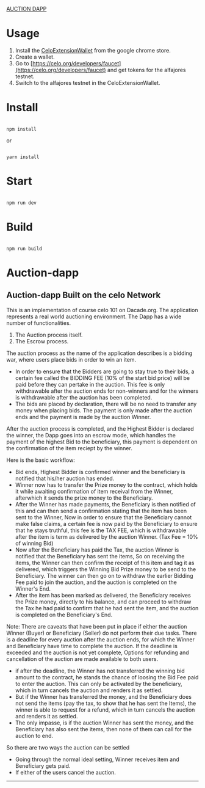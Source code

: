 [AUCTION DAPP](https://ruthbuhriah.github.io/Auction-dapp/)

# Usage
1. Install the [CeloExtensionWallet](https://chrome.google.com/webstore/detail/celoextensionwallet/kkilomkmpmkbdnfelcpgckmpcaemjcdh?hl=en) from the google chrome store.
2. Create a wallet.
3. Go to [https://celo.org/developers/faucet](https://celo.org/developers/faucet) and get tokens for the alfajores testnet.
4. Switch to the alfajores testnet in the CeloExtensionWallet.

# Install

```

npm install

```

or 

```

yarn install

```

# Start

```

npm run dev

```

# Build

```

npm run build

```


# Auction-dapp
Auction-dapp Built on the celo Network
----------------------------------------------------------------------------
This is an implementation of course celo 101 on Dacade.org.
The application represents a real world auctioning environment. The Dapp has a wide number of functionalities. 
1. The Auction process itself.
2. The Escrow process.

The auction process as the name of the application describes is a bidding war, where users place bids in order to win an item. 
- In order to ensure that the Bidders are going to stay true to their bids, a certain fee called the BIDDING FEE (10% of the start bid price) will be paid before   they can pertake in the auction. This fee is only withdrawable after the auction ends for non-winners and for the winners is withdrawable after the auction has   been completed.
- The bids are placed by declaration, there will be no need to transfer any money when placing bids. The payment is only made after the auction ends and the         payment is made by the auction Winner.

After the auction process is completed, and the Highest Bidder is declared the winner, the Dapp goes into an escrow mode, which handles the payment of the highest Bid to the beneficiary, this payment is dependent on the confirmation of the item reciept by the winner. 

Here is the basic workflow:
- Bid ends, Highest Bidder is confirmed winner and the beneficiary is notified that his/her auction has ended. 
- Winner now has to transfer the Prize money to the contract, which holds it while awaiting confirmation of item receival from the Winner, afterwhich it sends the   prize money to the Beneficiary.
- After the Winner has made payments, the Beneficiary is then notified of this and can then send a confirmation stating that the item has been sent to the Winner,   Now in order to ensure that the Beneficiary cannot make false claims, a certain fee is now paid by the Beneficiary to ensure that he stays truthful, this fee is   the TAX FEE, which is withdrawable after the item is term as delivered by the auction Winner. (Tax Fee = 10% of winning Bid)
- Now after the Beneficiary has paid the Tax, the auction Winner is notified that the Beneficiary has sent the items, So on receiving the items, the Winner can     then confirm the receipt of this item and tag it as delivered, which triggers the Winning Bid Prize money to be send to the Beneficiary. The winner can then go   on to withdraw the earlier Bidding Fee paid to join the auction, and the auction is completed on the Winner's End.
- After the item has been marked as delivered, the Beneficiary receives the Prize money, directly to his balance, and can proceed to withdraw the Tax he had paid   to confirm that he had sent the item, and the auction is completed on the Beneficiary's End.

Note: There are caveats that have been put in place if either the auction Winner (Buyer) or Beneficiary (Seller) do not perform their due tasks. There is a deadline for every auction after the auction ends, for which the Winner and Beneficiary have time to complete the auction. If the deadline is exceeded and the auction is not yet complete, Options for refunding and cancellation of the auction are made available to both users.
- if after the deadline, the Winner has not transferred the winning bid amount to the contract, he stands the chance of loosing the Bid Fee paid to enter the       auction. This can only be activated by the beneficiary, which in turn cancels the auction and renders it as settled.
- But if the Winner has transferred the money, and the Beneficiary does not send the items (pay the tax, to show that he has sent the Items), the winner is able     to request for a refund, which in turn cancels the auction and renders it as settled.
- The only impasse, is if the auction Winner has sent the money, and the Beneficiary has also  sent the items, then none of them can call for the auction to end.

So there are two ways the auction can be settled
- Going through the normal ideal setting, Winner receives item and Beneficiary gets paid.
- If either of the users cancel the auction.
------------------------------------------------------------------------------------------------------------------------------------------------------------------

